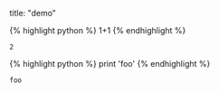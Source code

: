 title: "demo"

{% highlight python %}
1+1
{% endhighlight %}




    2




{% highlight python %}
print 'foo'
{% endhighlight %}

    foo

